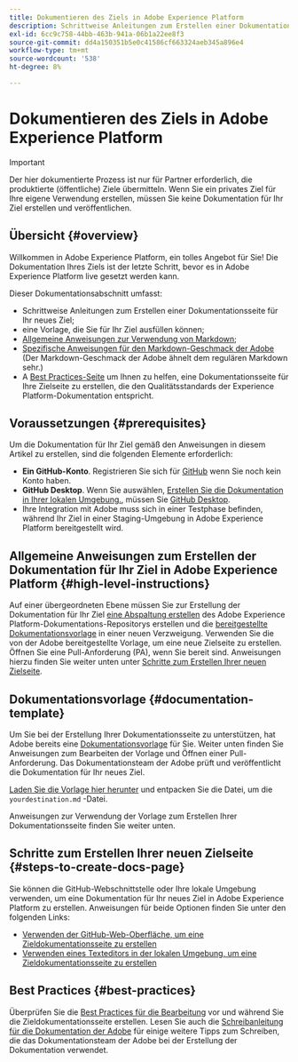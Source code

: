 ```yaml
---
title: Dokumentieren des Ziels in Adobe Experience Platform
description: Schrittweise Anleitungen zum Erstellen einer Dokumentationsseite für Ihr Ziel in Adobe Experience Platform
exl-id: 6cc9c758-44bb-463b-941a-06b1a22ee8f3
source-git-commit: dd4a150351b5e0c41586cf663324aeb345a896e4
workflow-type: tm+mt
source-wordcount: '538'
ht-degree: 8%

---
```


# Dokumentieren des Ziels in Adobe Experience Platform

>[!IMPORTANT]
>
>Der hier dokumentierte Prozess ist nur für Partner erforderlich, die produktierte (öffentliche) Ziele übermitteln. Wenn Sie ein privates Ziel für Ihre eigene Verwendung erstellen, müssen Sie keine Dokumentation für Ihr Ziel erstellen und veröffentlichen.

## Übersicht {#overview}

Willkommen in Adobe Experience Platform, ein tolles Angebot für Sie!
Die Dokumentation Ihres Ziels ist der letzte Schritt, bevor es in Adobe Experience Platform live gesetzt werden kann.

Dieser Dokumentationsabschnitt umfasst:

* Schrittweise Anleitungen zum Erstellen einer Dokumentationsseite für Ihr neues Ziel;
* eine Vorlage, die Sie für Ihr Ziel ausfüllen können;
* [Allgemeine Anweisungen zur Verwendung von Markdown](https://experienceleague.adobe.com/docs/contributor/contributor-guide/writing-essentials/markdown.html?lang=en);
* [Spezifische Anweisungen für den Markdown-Geschmack der Adobe](https://experienceleague.adobe.com/docs/contributor/contributor-guide/writing-essentials/markdown.html?lang=en#custom-markdown-extensions) (Der Markdown-Geschmack der Adobe ähnelt dem regulären Markdown sehr.)
* A [Best Practices-Seite](./authoring-best-practices.md) um Ihnen zu helfen, eine Dokumentationsseite für Ihre Zielseite zu erstellen, die den Qualitätsstandards der Experience Platform-Dokumentation entspricht.

## Voraussetzungen {#prerequisites}

Um die Dokumentation für Ihr Ziel gemäß den Anweisungen in diesem Artikel zu erstellen, sind die folgenden Elemente erforderlich:

* **Ein GitHub-Konto**. Registrieren Sie sich für [GitHub](https://github.com/) wenn Sie noch kein Konto haben.
* **GitHub Desktop**. Wenn Sie auswählen, [Erstellen Sie die Dokumentation in Ihrer lokalen Umgebung.](./work-in-local-environment.md), müssen Sie [GitHub Desktop](https://desktop.github.com/).
* Ihre Integration mit Adobe muss sich in einer Testphase befinden, während Ihr Ziel in einer Staging-Umgebung in Adobe Experience Platform bereitgestellt wird.

## Allgemeine Anweisungen zum Erstellen der Dokumentation für Ihr Ziel in Adobe Experience Platform {#high-level-instructions}

Auf einer übergeordneten Ebene müssen Sie zur Erstellung der Dokumentation für Ihr Ziel [eine Abspaltung erstellen](https://experienceleague.adobe.com/docs/contributor/contributor-guide/setup/local-repo.html?lang=en#fork-the-repository) des Adobe Experience Platform-Dokumentations-Repositorys erstellen und die [bereitgestellte Dokumentationsvorlage](./self-service-template.md) in einer neuen Verzweigung. Verwenden Sie die von der Adobe bereitgestellte Vorlage, um eine neue Zielseite zu erstellen. Öffnen Sie eine Pull-Anforderung (PA), wenn Sie bereit sind. Anweisungen hierzu finden Sie weiter unten unter [Schritte zum Erstellen Ihrer neuen Zielseite](./documentation-instructions.md#steps-to-create-docs-page).

<!--

* In the table of contents (TOC.md) `/help/rtcdp/TOC.md`, add a link to your new destination page. Place it within the category where your destination resides in the Adobe Experience Platform user interface (for example: mobile, social, advertising). 
* In the overview page for the respective category, add a link to your new destination page. For example, for cloud storage destinations, you would add a link to [this page](https://docs.adobe.com/content/help/en/experience-platform/rtcdp/destinations/destinations-cat/cloud-storage/cloud-storage-destinations.html). 

-->

## Dokumentationsvorlage {#documentation-template}

Um Sie bei der Erstellung Ihrer Dokumentationsseite zu unterstützen, hat Adobe bereits eine [Dokumentationsvorlage](./self-service-template.md) für Sie. Weiter unten finden Sie Anweisungen zum Bearbeiten der Vorlage und Öffnen einer Pull-Anforderung. Das Dokumentationsteam der Adobe prüft und veröffentlicht die Dokumentation für Ihr neues Ziel.

[Laden Sie die Vorlage hier herunter](assets/yourdestination-template.zip) und entpacken Sie die Datei, um die `yourdestination.md` -Datei.

Anweisungen zur Verwendung der Vorlage zum Erstellen Ihrer Dokumentationsseite finden Sie weiter unten.

## Schritte zum Erstellen Ihrer neuen Zielseite {#steps-to-create-docs-page}

Sie können die GitHub-Webschnittstelle oder Ihre lokale Umgebung verwenden, um eine Dokumentation für Ihr neues Ziel in Adobe Experience Platform zu erstellen. Anweisungen für beide Optionen finden Sie unter den folgenden Links:

* [Verwenden der GitHub-Web-Oberfläche, um eine Zieldokumentationsseite zu erstellen](./use-github-interface-to-create-documentation.md)
* [Verwenden eines Texteditors in der lokalen Umgebung, um eine Zieldokumentationsseite zu erstellen](./work-in-local-environment.md)

## Best Practices {#best-practices}

Überprüfen Sie die [Best Practices für die Bearbeitung](/help/destinations/destination-sdk/docs-framework/authoring-best-practices.md) vor und während Sie die Zieldokumentationsseite erstellen. Lesen Sie auch die [Schreibanleitung für die Dokumentation der Adobe](https://experienceleague.adobe.com/docs/contributor/contributor-guide/writing-essentials/general-writing-guidance.html?lang=en) für einige weitere Tipps zum Schreiben, die das Dokumentationsteam der Adobe bei der Erstellung der Dokumentation verwendet.